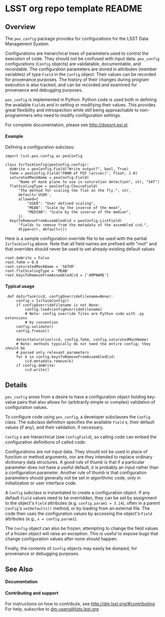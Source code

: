 LSST org repo template README
=============================

Overview
--------

The `pex_config` package provides for configurations for the LSST Data 
Management System.

Configurations are hierarchical trees of parameters used to control the
execution of code.  They should not be confused with input data.
`pex_config` configurations (`Config` objects) are validatable,
documentable, and recordable.  The configuration parameters are stored in
attributes (member variables) of type `Field` in the `Config` object. Their
values can be recorded for provenance purposes. The history of their changes
during program execution is also tracked, and can be recorded and examined for
provenance and debugging purposes.

`pex_config` is implemented in Python.  Python code is used both in defining
the available `Field`s and in setting or modifying their values.  This
provides great flexibility and introspection while still being approachable to
non-programmers who need to modify configuration settings.

For complete documentation, please see http://doesnt.exi.st.

#### Example

Defining a configuration subclass:
```
import lsst.pex.config as pexConfig

class IsrTaskConfig(pexConfig.config):
  doWrite = pexConfig.Field("Write output?", bool, True)
  fwhm = pexConfig.Field("FWHM of PSF (arcsec)", float, 1.0)
  saturatedMaskName = pexConfig.Field(
      "Name of mask plane to use in saturation detection", str, "SAT")
  flatScalingType = pexConfig.ChoiceField(
      "The method for scaling the flat on the fly.", str,
      default='USER',
      allowed={
          "USER": "User defined scaling",
          "MEAN": "Scale by the inverse of the mean",
          "MEDIAN": "Scale by the inverse of the median",
      })
  keysToRemoveFromAssembledCcd = pexConfig.ListField(
      "fields to remove from the metadata of the assembled ccd.",
      dtype=str, default=[])
```
Here is a sample configuration override file to be used with the partial
``IsrTaskConfig`` above.  Note that all field names are prefixed with "root"
and that overrides should never be used to set already-existing default
values
```
root.doWrite = False
root.fwhm = 0.8
root.saturatedMaskName = 'SATUR'
root.flatScalingType = 'MEAN'
root.keysToRemoveFromAssembledCcd = ['AMPNAME']
```

#### Typical usage
```
 def doIsrTask(ccd, configOverrideFilename=None):
     config = IsrTaskConfig()
     if configOverrideFilename is not None:
         config.load(configOverrideFilename)
         # Note: config override files are Python code with .py extensions
         # by convention
     config.validate()
     config.freeze()

     detectSaturation(ccd, config.fwhm, config.saturatedMaskName)
     # Note: methods typically do not need the entire config; they should be
     # passed only relevant parameters
     for k in config.keysToRemoveFromAssembledCcd:
         ccd.metadata.remove(k)
     if config.doWrite:
         ccd.write()
```

Details
-------

`pex_config` arose from a desire to have a configuration object holding
key-value pairs that also allows for (arbitrarily simple or complex) validation
of configuration values.

To configure code using `pex_config`, a developer subclasses the `Config`
class. The subclass definition specifies the available `Field` s, their
default values (if any), and their validation, if necessary.

`Config` s are hierarchical (see `ConfigField`), so calling code can embed
the configuration definitions of called code.

Configurations are *not* input data.  They should not be used in place of
function or method arguments, nor are they intended to replace ordinary
dictionary data structures.  A good rule of thumb is that if a particular
parameter does not have a useful default, it is probably an input rather than a
configuration parameter.  Another rule of thumb is that configuration
parameters should generally not be set in algorithmic code, only in
initialization or user interface code.

A `Config` subclass is instantiated to create a configuration object.  If any
default `Field` values need to be overridden, they can be set by assignment
to the object's `Field` attributes (e.g. `config.param1 = 3.14`), often in
a parent `Config`'s `setDefaults()` method, or by loading from an external
file.  The code then uses the configuration values by accessing the object's
`Field` attributes (e.g., `x = config.param1`).

The `Config` object can also be frozen; attempting to change the field
values of a frozen object will raise an exception. This is useful to 
expose bugs that change configuration values after none should happen.

Finally, the contents of `Config` objects may easily be dumped, for
provenance or debugging purposes.

See Also
--------

#### Documentation


#### Contributing and support

For instructions on how to contribute, see http://dm.lsst.org/#contributing
For help, subscribe to dm-users@lists.lsst.org

